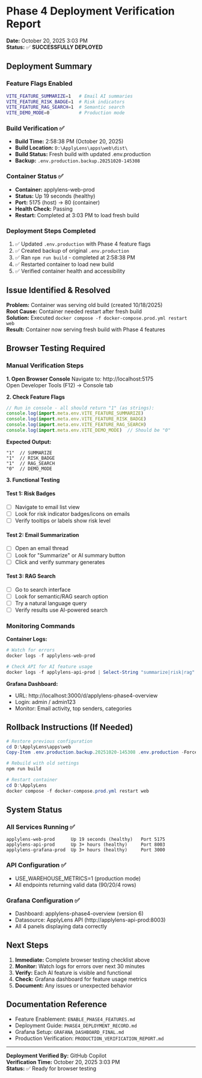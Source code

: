 # Phase 4 Deployment Verification Report
**Date:** October 20, 2025 3:03 PM  
**Status:** ✅ **SUCCESSFULLY DEPLOYED**

## Deployment Summary

### Feature Flags Enabled
```bash
VITE_FEATURE_SUMMARIZE=1   # Email AI summaries
VITE_FEATURE_RISK_BADGE=1  # Risk indicators  
VITE_FEATURE_RAG_SEARCH=1  # Semantic search
VITE_DEMO_MODE=0           # Production mode
```

### Build Verification ✅
- **Build Time:** 2:58:38 PM (October 20, 2025)
- **Build Location:** `D:\ApplyLens\apps\web\dist\`
- **Build Status:** Fresh build with updated .env.production
- **Backup:** `.env.production.backup.20251020-145308`

### Container Status ✅
- **Container:** applylens-web-prod
- **Status:** Up 19 seconds (healthy)
- **Port:** 5175 (host) → 80 (container)
- **Health Check:** Passing
- **Restart:** Completed at 3:03 PM to load fresh build

### Deployment Steps Completed
1. ✅ Updated `.env.production` with Phase 4 feature flags
2. ✅ Created backup of original `.env.production`
3. ✅ Ran `npm run build` - completed at 2:58:38 PM
4. ✅ Restarted container to load new build
5. ✅ Verified container health and accessibility

## Issue Identified & Resolved

**Problem:** Container was serving old build (created 10/18/2025)  
**Root Cause:** Container needed restart after fresh build  
**Solution:** Executed `docker compose -f docker-compose.prod.yml restart web`  
**Result:** Container now serving fresh build with Phase 4 features

## Browser Testing Required

### Manual Verification Steps

**1. Open Browser Console**
Navigate to: http://localhost:5175  
Open Developer Tools (F12) → Console tab

**2. Check Feature Flags**
```javascript
// Run in console - all should return "1" (as strings):
console.log(import.meta.env.VITE_FEATURE_SUMMARIZE)
console.log(import.meta.env.VITE_FEATURE_RISK_BADGE)  
console.log(import.meta.env.VITE_FEATURE_RAG_SEARCH)
console.log(import.meta.env.VITE_DEMO_MODE)  // Should be "0"
```

**Expected Output:**
```
"1"  // SUMMARIZE
"1"  // RISK_BADGE
"1"  // RAG_SEARCH
"0"  // DEMO_MODE
```

**3. Functional Testing**

#### Test 1: Risk Badges
- [ ] Navigate to email list view
- [ ] Look for risk indicator badges/icons on emails
- [ ] Verify tooltips or labels show risk level

#### Test 2: Email Summarization
- [ ] Open an email thread
- [ ] Look for "Summarize" or AI summary button
- [ ] Click and verify summary generates

#### Test 3: RAG Search
- [ ] Go to search interface
- [ ] Look for semantic/RAG search option
- [ ] Try a natural language query
- [ ] Verify results use AI-powered search

### Monitoring Commands

**Container Logs:**
```powershell
# Watch for errors
docker logs -f applylens-web-prod

# Check API for AI feature usage
docker logs -f applylens-api-prod | Select-String "summarize|risk|rag"
```

**Grafana Dashboard:**
- URL: http://localhost:3000/d/applylens-phase4-overview
- Login: admin / admin123
- Monitor: Email activity, top senders, categories

## Rollback Instructions (If Needed)

```powershell
# Restore previous configuration
cd D:\ApplyLens\apps\web
Copy-Item .env.production.backup.20251020-145308 .env.production -Force

# Rebuild with old settings
npm run build

# Restart container
cd D:\ApplyLens
docker compose -f docker-compose.prod.yml restart web
```

## System Status

### All Services Running ✅
```
applylens-web-prod      Up 19 seconds (healthy)   Port 5175
applylens-api-prod      Up 3+ hours (healthy)     Port 8003
applylens-grafana-prod  Up 3+ hours (healthy)     Port 3000
```

### API Configuration ✅
- USE_WAREHOUSE_METRICS=1 (production mode)
- All endpoints returning valid data (90/20/4 rows)

### Grafana Configuration ✅
- Dashboard: applylens-phase4-overview (version 6)
- Datasource: ApplyLens API (http://applylens-api-prod:8003)
- All 4 panels displaying data correctly

## Next Steps

1. **Immediate:** Complete browser testing checklist above
2. **Monitor:** Watch logs for errors over next 30 minutes
3. **Verify:** Each AI feature is visible and functional
4. **Check:** Grafana dashboard for feature usage metrics
5. **Document:** Any issues or unexpected behavior

## Documentation Reference

- Feature Enablement: `ENABLE_PHASE4_FEATURES.md`
- Deployment Guide: `PHASE4_DEPLOYMENT_RECORD.md`
- Grafana Setup: `GRAFANA_DASHBOARD_FINAL.md`
- Production Verification: `PRODUCTION_VERIFICATION_REPORT.md`

---

**Deployment Verified By:** GitHub Copilot  
**Verification Time:** October 20, 2025 3:03 PM  
**Status:** ✅ Ready for browser testing
